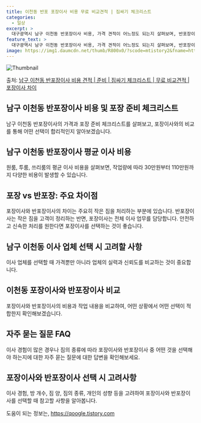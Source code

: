```yaml
---
title: 이천동 반포 포장이사 비용 무료 비교견적 | 짐싸기 체크리스트
categories:
  - 일상
excerpt: >
  대구광역시 남구 이천동 반포장이사 비용, 가격 견적이 어느정도 되는지 살펴보며, 반포장이사를 준비함에 있어 짐싸기 준비 체크리스트가 무엇인지 보겠습니다. 마지막으로 포장이사와 차이점을 통해 무료 비교견적으로 어떤 것이 더 합리적인 선택인지 공유 드립니다.남구 이천동 포장이사 견적 샘플 보기 👈 클릭남구 이천동 포장이사 가격 살펴보기 👈 클릭남구 이천동 반포장이사 평균 이사 비용평수남구 이천동 평균 이사 비용원룸 이사9평 이하 (1톤)30만원~투룸/쓰리룸 이사16평 ~ 20평 (2.5톤)80만원~쓰리룸 이사21평 (5톤) ~110만원~우리집 무료 이사견적 받기 👈 클릭포장 vs 반포장: 주요 차이점포장이사는 전체 이사 업무를 담당하며, 반포장이사는 작은 짐 정리를 고객이 하는 점에서 차이가 있습니다...
feature_text: >
  대구광역시 남구 이천동 반포장이사 비용, 가격 견적이 어느정도 되는지 살펴보며, 반포장이사를 준비함에 있어 짐싸기 준비 체크리스트가 무엇인지 보겠습니다. 마지막으로 포장이사와 차이점을 통해 무료 비교견적으로 어떤 것이 더 합리적인 선택인지 공유 드립니다.남구 이천동 포장이사 견적 샘플 보기 👈 클릭남구 이천동 포장이사 가격 살펴보기 👈 클릭남구 이천동 반포장이사 평균 이사 비용평수남구 이천동 평균 이사 비용원룸 이사9평 이하 (1톤)30만원~투룸/쓰리룸 이사16평 ~ 20평 (2.5톤)80만원~쓰리룸 이사21평 (5톤) ~110만원~우리집 무료 이사견적 받기 👈 클릭포장 vs 반포장: 주요 차이점포장이사는 전체 이사 업무를 담당하며, 반포장이사는 작은 짐 정리를 고객이 하는 점에서 차이가 있습니다...
image: https://img1.daumcdn.net/thumb/R800x0/?scode=mtistory2&fname=https%3A%2F%2Fblog.kakaocdn.net%2Fdn%2FbrrMNr%2FbtsHcbss3vb%2FQm25erhKbHbLROXcupwRLK%2Fimg.webp
---
```


![Thumbnail](https://img1.daumcdn.net/thumb/R800x0/?scode=mtistory2&fname=https%3A%2F%2Fblog.kakaocdn.net%2Fdn%2FbrrMNr%2FbtsHcbss3vb%2FQm25erhKbHbLROXcupwRLK%2Fimg.webp)

<p>출처: <a href="https://qoogle.tistory.com/9578" rel="dofollow">남구 이천동 반포장이사 비용 견적 | 준비 | 짐싸기 체크리스트 | 무료 비교견적 | 포장이사 차이</a> </p>

## 남구 이천동 반포장이사 비용 및 포장 준비 체크리스트

남구 이천동 반포장이사의 가격과 포장 준비 체크리스트를 살펴보고, 포장이사와의 비교를 통해 어떤 선택이 합리적인지 알아보겠습니다.

## **남구 이천동 반포장이사 평균 이사 비용**

원룸, 투룸, 쓰리룸의 평균 이사 비용을 살펴보면, 작업량에 따라 30만원부터 110만원까지 다양한 비용이 발생할 수 있습니다.

## **포장 vs 반포장: 주요 차이점**

포장이사와 반포장이사의 차이는 주요히 작은 짐을 처리하는 부분에 있습니다. 반포장이사는 작은 짐을 고객이 정리하는 반면, 포장이사는 전체
이사 업무를 담당합니다. 안전하고 신속한 처리를 원한다면 포장이사를 선택하는 것이 좋습니다.

## **남구 이천동 이사 업체 선택 시 고려할 사항**

이사 업체를 선택할 때 가격뿐만 아니라 업체의 실력과 신뢰도를 비교하는 것이 중요합니다.

## **이천동 포장이사와 반포장이사 비교**

포장이사와 반포장이사의 비용과 작업 내용을 비교하여, 어떤 상황에서 어떤 선택이 적합한지 확인해보겠습니다.

## **자주 묻는 질문 FAQ**

이사 경험이 많은 경우나 짐의 종류에 따라 포장이사와 반포장이사 중 어떤 것을 선택해야 하는지에 대한 자주 묻는 질문에 대한 답변을
확인해보세요.

## **포장이사와 반포장이사 선택 시 고려사항**

이사 경험, 방 개수, 짐 양, 짐의 종류, 개인의 성향 등을 고려하여 포장이사와 반포장이사를 선택할 때 참고할 사항을 알아봅니다.

 

도움이 되는 정보는, <a href="https://qoogle.tistory.com" rel="dofollow">https://qoogle.tistory.com</a>


